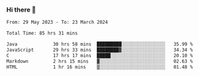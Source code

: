 ### Hi there 👋

<!--START_SECTION:waka-->

```txt
From: 29 May 2023 - To: 23 March 2024

Total Time: 85 hrs 31 mins

Java             30 hrs 58 mins  █████████░░░░░░░░░░░░░░░░   35.99 %
JavaScript       29 hrs 33 mins  ████████▓░░░░░░░░░░░░░░░░   34.34 %
C                17 hrs 17 mins  █████░░░░░░░░░░░░░░░░░░░░   20.10 %
Markdown         2 hrs 15 mins   ▓░░░░░░░░░░░░░░░░░░░░░░░░   02.63 %
HTML             1 hr 16 mins    ▒░░░░░░░░░░░░░░░░░░░░░░░░   01.48 %
```

<!--END_SECTION:waka-->
<!--
**the-beef-calculator/the-beef-calculator** is a ✨ _special_ ✨ repository because its `README.md` (this file) appears on your GitHub profile.

Here are some ideas to get you started:

- 🔭 I’m currently working on ...
- 🌱 I’m currently learning ...
- 👯 I’m looking to collaborate on ...
- 🤔 I’m looking for help with ...
- 💬 Ask me about ...
- 📫 How to reach me: ...
- 😄 Pronouns: ...
- ⚡ Fun fact: ...
-->

